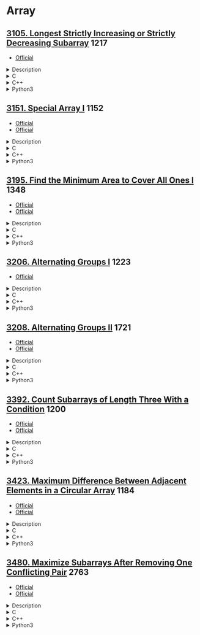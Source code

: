 # Array

## [3105. Longest Strictly Increasing or Strictly Decreasing Subarray](https://leetcode.com/problems/longest-strictly-increasing-or-strictly-decreasing-subarray/)  1217

- [Official](https://leetcode.com/problems/longest-strictly-increasing-or-strictly-decreasing-subarray/editorial/)

<details><summary>Description</summary>

```text
You are given an array of integers nums.
Return the length of the longest subarray of nums which is either strictly increasing or strictly decreasing.

Example 1:
Input: nums = [1,4,3,3,2]
Output: 2
Explanation:
The strictly increasing subarrays of nums are [1], [2], [3], [3], [4], and [1,4].
The strictly decreasing subarrays of nums are [1], [2], [3], [3], [4], [3,2], and [4,3].
Hence, we return 2.

Example 2:
Input: nums = [3,3,3,3]
Output: 1
Explanation:
The strictly increasing subarrays of nums are [3], [3], [3], and [3].
The strictly decreasing subarrays of nums are [3], [3], [3], and [3].
Hence, we return 1.

Example 3:
Input: nums = [3,2,1]
Output: 3
Explanation:
The strictly increasing subarrays of nums are [3], [2], and [1].
The strictly decreasing subarrays of nums are [3], [2], [1], [3,2], [2,1], and [3,2,1].
Hence, we return 3.

Constraints:
1 <= nums.length <= 50
1 <= nums[i] <= 50
```

</details>

<details><summary>C</summary>

```c
int longestMonotonicSubarray(int* nums, int numsSize) {
    int retVal = 1;

    int increasing = 1;
    int decreasing = 1;
    for (int i = 1; i < numsSize; ++i) {
        if (nums[i - 1] < nums[i]) {
            increasing += 1;
            decreasing = 1;
        } else if (nums[i - 1] > nums[i]) {
            decreasing += 1;
            increasing = 1;
        } else {
            increasing = 1;
            decreasing = 1;
        }
        retVal = fmax(retVal, fmax(increasing, decreasing));
    }

    return retVal;
}
```

</details>

<details><summary>C++</summary>

```c++
class Solution {
   public:
    int longestMonotonicSubarray(vector<int>& nums) {
        int retVal = 1;

        int numsSize = nums.size();

        int increasing = 1;
        int decreasing = 1;
        for (int i = 1; i < numsSize; ++i) {
            if (nums[i - 1] < nums[i]) {
                increasing += 1;
                decreasing = 1;
            } else if (nums[i - 1] > nums[i]) {
                decreasing += 1;
                increasing = 1;
            } else {
                increasing = 1;
                decreasing = 1;
            }
            retVal = max(retVal, max(increasing, decreasing));
        }

        return retVal;
    }
};
```

</details>

<details><summary>Python3</summary>

```python
class Solution:
    def longestMonotonicSubarray(self, nums: List[int]) -> int:
        retVal = 1

        numsSize = len(nums)

        increasing = 1
        decreasing = 1
        for i in range(1, numsSize):
            if (nums[i-1] < nums[i]):
                increasing += 1
                decreasing = 1
            elif (nums[i-1] > nums[i]):
                decreasing += 1
                increasing = 1
            else:
                increasing = 1
                decreasing = 1
            retVal = max(retVal, max(increasing, decreasing))

        return retVal
```

</details>

## [3151. Special Array I](https://leetcode.com/problems/special-array-i/)  1152

- [Official](https://leetcode.com/problems/special-array-i/editorial/)
- [Official](https://leetcode.cn/problems/special-array-i/solutions/2872838/te-shu-shu-zu-i-by-leetcode-solution-kpjn/)

<details><summary>Description</summary>

```text
An array is considered special if every pair of its adjacent elements contains two numbers with different parity.

You are given an array of integers nums. Return true if nums is a special array, otherwise, return false.

Example 1:
Input: nums = [1]
Output: true
Explanation:
There is only one element. So the answer is true.

Example 2:
Input: nums = [2,1,4]
Output: true
Explanation:
There is only two pairs: (2,1) and (1,4), and both of them contain numbers with different parity. So the answer is true.

Example 3:
Input: nums = [4,3,1,6]
Output: false
Explanation:
nums[1] and nums[2] are both odd. So the answer is false.

Constraints:
1 <= nums.length <= 100
1 <= nums[i] <= 100
```

<details><summary>Hint</summary>

```text
1. Try to check the parity of each element and its previous element.
```

</details>

</details>

<details><summary>C</summary>

```c
bool isArraySpecial(int* nums, int numsSize) {
    bool retVal = true;

    for (int i = 1; i < numsSize; ++i) {
        if (nums[i - 1] % 2 == nums[i] % 2) {
            retVal = false;
            break;
        }
    }

    return retVal;
}
```

</details>

<details><summary>C++</summary>

```c++
class Solution {
   public:
    bool isArraySpecial(vector<int>& nums) {
        bool retVal = true;

        int numsSize = nums.size();
        for (int i = 1; i < numsSize; ++i) {
            if (nums[i - 1] % 2 == nums[i] % 2) {
                retVal = false;
                break;
            }
        }

        return retVal;
    }
};
```

</details>

<details><summary>Python3</summary>

```python
class Solution:
    def isArraySpecial(self, nums: List[int]) -> bool:
        retVal = True

        numsSize = len(nums)
        for i in range(1, numsSize):
            if nums[i-1] % 2 == nums[i] % 2:
                retVal = False
                break

        return retVal
```

</details>

## [3195. Find the Minimum Area to Cover All Ones I](https://leetcode.com/problems/find-the-minimum-area-to-cover-all-ones-i/)  1348

- [Official](https://leetcode.com/problems/find-the-minimum-area-to-cover-all-ones-i/editorial/)
- [Official](https://leetcode.cn/problems/find-the-minimum-area-to-cover-all-ones-i/solutions/3751483/bao-han-suo-you-1-de-zui-xiao-ju-xing-mi-zty7/)

<details><summary>Description</summary>

```text
You are given a 2D binary array grid. Find a rectangle with horizontal and vertical sides with the smallest area,
such that all the 1's in grid lie inside this rectangle.

Return the minimum possible area of the rectangle.

Example 1:
Input: grid = [[0,1,0],[1,0,1]]
Output: 6
Explanation:
The smallest rectangle has a height of 2 and a width of 3, so it has an area of 2 * 3 = 6.

Example 2:
Input: grid = [[1,0],[0,0]]
Output: 1
Explanation:
The smallest rectangle has both height and width 1, so its area is 1 * 1 = 1.

Constraints:
1 <= grid.length, grid[i].length <= 1000
grid[i][j] is either 0 or 1.
The input is generated such that there is at least one 1 in grid.
```

<details><summary>Hint</summary>

```text
1. Find the minimum and maximum coordinates of a cell with a value of 1 in both directions.
```

</details>

</details>

<details><summary>C</summary>

```c
int minimumArea(int** grid, int gridSize, int* gridColSize) {
    int retVal = 0;

    int rowSize = gridSize;
    int colSize = gridColSize[0];

    int minRow = rowSize;
    int maxRow = 0;
    int minCol = colSize;
    int maxCol = 0;
    for (int x = 0; x < rowSize; x++) {
        for (int y = 0; y < colSize; y++) {
            if (grid[x][y] == 1) {
                minRow = fmin(minRow, x);
                maxRow = fmax(maxRow, x);
                minCol = fmin(minCol, y);
                maxCol = fmax(maxCol, y);
            }
        }
    }
    retVal = (maxRow - minRow + 1) * (maxCol - minCol + 1);

    return retVal;
}
```

</details>

<details><summary>C++</summary>

```c++
class Solution {
   public:
    int minimumArea(vector<vector<int>>& grid) {
        int retVal = 0;

        int gridSize = grid.size();
        int gridColSize = grid[0].size();

        int minRow = gridSize;
        int maxRow = 0;
        int minCol = gridColSize;
        int maxCol = 0;
        for (int x = 0; x < gridSize; x++) {
            for (int y = 0; y < gridColSize; y++) {
                if (grid[x][y] == 1) {
                    minRow = min(minRow, x);
                    maxRow = max(maxRow, x);
                    minCol = min(minCol, y);
                    maxCol = max(maxCol, y);
                }
            }
        }
        retVal = (maxRow - minRow + 1) * (maxCol - minCol + 1);

        return retVal;
    }
};
```

</details>

<details><summary>Python3</summary>

```python
class Solution:
    def minimumArea(self, grid: List[List[int]]) -> int:
        retVal = 0

        gridSize = len(grid)
        gridColSize = len(grid[0])

        minRow = gridSize
        maxRow = 0
        minCol = gridColSize
        maxCol = 0
        for x in range(gridSize):
            for y in range(gridColSize):
                if grid[x][y] == 1:
                    minRow = min(minRow, x)
                    maxRow = max(maxRow, x)
                    minCol = min(minCol, y)
                    maxCol = max(maxCol, y)

        retVal = (maxRow - minRow + 1) * (maxCol - minCol + 1)

        return retVal
```

</details>

## [3206. Alternating Groups I](https://leetcode.com/problems/alternating-groups-i/)  1223

- [Official](https://leetcode.cn/problems/alternating-groups-i/)

<details><summary>Description</summary>

```text
There is a circle of red and blue tiles. You are given an array of integers colors.
The color of tile i is represented by colors[i]:
- colors[i] == 0 means that tile i is red.
- colors[i] == 1 means that tile i is blue.

Every 3 contiguous tiles in the circle with alternating colors
(the middle tile has a different color from its left and right tiles) is called an alternating group.

Return the number of alternating groups.

Note that since colors represents a circle, the first and the last tiles are considered to be next to each other.

Example 1:
Input: colors = [1,1,1]
Output: 0

Example 2:
Input: colors = [0,1,0,0,1]
Output: 3

Constraints:
3 <= colors.length <= 100
0 <= colors[i] <= 1
```

<details><summary>Hint</summary>

```text
1. For each tile, check that the previous and the next tile have different colors from that tile or not.
```

</details>

</details>

<details><summary>C</summary>

```c
int numberOfAlternatingGroups(int* colors, int colorsSize) {
    int retVal = 0;

    for (int i = 0; i < colorsSize; ++i) {
        if (colors[i] == colors[(i - 1 + colorsSize) % colorsSize]) {
            continue;
        } else if (colors[i] == colors[(i + 1) % colorsSize]) {
            continue;
        }
        retVal++;
    }

    return retVal;
}
```

</details>

<details><summary>C++</summary>

```c++
class Solution {
   public:
    int numberOfAlternatingGroups(vector<int>& colors) {
        int retVal = 0;

        int colorsSize = colors.size();
        for (int i = 0; i < colorsSize; ++i) {
            if (colors[i] == colors[(i - 1 + colorsSize) % colorsSize]) {
                continue;
            } else if (colors[i] == colors[(i + 1) % colorsSize]) {
                continue;
            }
            retVal++;
        }

        return retVal;
    }
};
```

</details>

<details><summary>Python3</summary>

```python
class Solution:
    def numberOfAlternatingGroups(self, colors: List[int]) -> int:
        retVal = 0

        colorsSize = len(colors)
        for i in range(colorsSize):
            if colors[i] == colors[(i-1+colorsSize) % colorsSize]:
                continue
            elif colors[i] == colors[(i+1) % colorsSize]:
                continue
            retVal += 1

        return retVal
```

</details>

## [3208. Alternating Groups II](https://leetcode.com/problems/alternating-groups-ii/)  1721

- [Official](https://leetcode.com/problems/alternating-groups-ii/editorial/)
- [Official](https://leetcode.cn/problems/alternating-groups-ii/solutions/2986846/jiao-ti-zu-ii-by-leetcode-solution-7912/)

<details><summary>Description</summary>

```text
There is a circle of red and blue tiles. You are given an array of integers colors and an integer k.
The color of tile i is represented by colors[i]:
- colors[i] == 0 means that tile i is red.
- colors[i] == 1 means that tile i is blue.

An alternating group is every k contiguous tiles in the circle with alternating colors
(each tile in the group except the first and last one has a different color from its left and right tiles).

Return the number of alternating groups.

Note that since colors represents a circle, the first and the last tiles are considered to be next to each other.

Example 1:
Input: colors = [0,1,0,1,0], k = 3
Output: 3

Example 2:
Input: colors = [0,1,0,0,1,0,1], k = 6
Output: 2

Example 3:
Input: colors = [1,1,0,1], k = 4
Output: 0

Constraints:
3 <= colors.length <= 10^5
0 <= colors[i] <= 1
3 <= k <= colors.length
```

<details><summary>Hint</summary>

```text
1. Try to find a tile that has the same color as its next tile (if it exists).
2. Then try to find maximal alternating groups by starting a single for loop from that tile.
```

</details>

</details>

<details><summary>C</summary>

```c
int numberOfAlternatingGroups(int* colors, int colorsSize, int k) {
    int retVal = 0;

    int index;
    int alternatingElementsCount = 1;
    int lastColor = colors[0];
    for (int i = 1; i < colorsSize + k - 1; i++) {
        index = i % colorsSize;

        // Check if current color is the same as last color
        if (colors[index] == lastColor) {
            // Pattern breaks, reset sequence length
            alternatingElementsCount = 1;
            lastColor = colors[index];
            continue;
        }

        // Extend alternating sequence
        alternatingElementsCount += 1;

        // If sequence length reaches at least k, count it
        if (alternatingElementsCount >= k) {
            retVal++;
        }

        lastColor = colors[index];
    }

    return retVal;
}
```

</details>

<details><summary>C++</summary>

```c++
class Solution {
   public:
    int numberOfAlternatingGroups(vector<int>& colors, int k) {
        int retVal = 0;

        int colorsSize = colors.size();
        int alternatingElementsCount = 1;
        int lastColor = colors[0];
        for (int i = 1; i < colorsSize + k - 1; i++) {
            int index = i % colorsSize;

            // Check if current color is the same as last color
            if (colors[index] == lastColor) {
                // Pattern breaks, reset sequence length
                alternatingElementsCount = 1;
                lastColor = colors[index];
                continue;
            }

            // Extend alternating sequence
            alternatingElementsCount += 1;

            // If sequence length reaches at least k, count it
            if (alternatingElementsCount >= k) {
                retVal++;
            }

            lastColor = colors[index];
        }

        return retVal;
    }
};
```

</details>

<details><summary>Python3</summary>

```python
class Solution:
    def numberOfAlternatingGroups(self, colors: List[int], k: int) -> int:
        retVal = 0

        colorsSize = len(colors)
        alternatingElementsCount = 1
        lastColor = colors[0]
        for i in range(1, colorsSize + k - 1):
            index = i % colorsSize

            # Check if current color is the same as the last color
            if colors[index] == lastColor:
                # Pattern breaks, reset sequence length
                alternatingElementsCount = 1
                lastColor = colors[index]
                continue

            # Extend sequence
            alternatingElementsCount += 1

            # If sequence length reaches at least k, count it
            if alternatingElementsCount >= k:
                retVal += 1

            lastColor = colors[index]

        return retVal
```

</details>

## [3392. Count Subarrays of Length Three With a Condition](https://leetcode.com/problems/count-subarrays-of-length-three-with-a-condition/)  1200

- [Official](https://leetcode.com/problems/count-subarrays-of-length-three-with-a-condition/editorial/)
- [Official](https://leetcode.cn/problems/count-subarrays-of-length-three-with-a-condition/solutions/3651614/tong-ji-fu-he-tiao-jian-chang-du-wei-3-d-t7rt/)

<details><summary>Description</summary>

```text
Given an integer array nums, return the number of subarrays of length 3
such that the sum of the first and third numbers equals exactly half of the second number.

Example 1:
Input: nums = [1,2,1,4,1]
Output: 1
Explanation:
Only the subarray [1,4,1] contains exactly 3 elements
where the sum of the first and third numbers equals half the middle number.

Example 2:
Input: nums = [1,1,1]
Output: 0
Explanation:
[1,1,1] is the only subarray of length 3. However, its first and third numbers do not add to half the middle number.

Constraints:
3 <= nums.length <= 100
-100 <= nums[i] <= 100
```

<details><summary>Hint</summary>

```text
1. The constraints are small. Consider checking every subarray.
```

</details>

</details>

<details><summary>C</summary>

```c
int countSubarrays(int* nums, int numsSize) {
    int retVal = 0;

    for (int i = 0; i < numsSize - 2; ++i) {
        if (2 * (nums[i] + nums[i + 2]) == nums[i + 1]) {
            retVal++;
        }
    }

    return retVal;
}
```

</details>

<details><summary>C++</summary>

```c++
class Solution {
   public:
    int countSubarrays(vector<int>& nums) {
        int retVal = 0;

        int numsSize = nums.size();
        for (int i = 0; i < numsSize - 2; ++i) {
            if (2 * (nums[i] + nums[i + 2]) == nums[i + 1]) {
                retVal++;
            }
        }

        return retVal;
    }
};
```

</details>

<details><summary>Python3</summary>

```python
class Solution:
    def countSubarrays(self, nums: List[int]) -> int:
        retVal = 0

        numsSize = len(nums)
        for i in range(numsSize-2):
            if 2 * (nums[i] + nums[i+2]) == nums[i+1]:
                retVal += 1

        return retVal
```

</details>

## [3423. Maximum Difference Between Adjacent Elements in a Circular Array](https://leetcode.com/problems/maximum-difference-between-adjacent-elements-in-a-circular-array/)  1184

- [Official](https://leetcode.com/problems/maximum-difference-between-adjacent-elements-in-a-circular-array/editorial/)
- [Official](https://leetcode.cn/problems/maximum-difference-between-adjacent-elements-in-a-circular-array/solutions/3692736/xun-huan-shu-zu-zhong-xiang-lin-yuan-su-q5nq3/)

<details><summary>Description</summary>

```text
Given a circular array nums, find the maximum absolute difference between adjacent elements.

Note: In a circular array, the first and last elements are adjacent.

Example 1:
Input: nums = [1,2,4]
Output: 3
Explanation:
Because nums is circular, nums[0] and nums[2] are adjacent. They have the maximum absolute difference of |4 - 1| = 3.

Example 2:
Input: nums = [-5,-10,-5]
Output: 5
Explanation:
The adjacent elements nums[0] and nums[1] have the maximum absolute difference of |-5 - (-10)| = 5.

Constraints:
2 <= nums.length <= 100
-100 <= nums[i] <= 100
```

<details><summary>Hint</summary>

```text
1. Traverse from the second element to the last element and check the difference of every adjacent pair.
2. The edge case is to check the difference between the first and last elements.
```

</details>

</details>

<details><summary>C</summary>

```c
int maxAdjacentDistance(int* nums, int numsSize) {
    int retVal = 0;

    retVal = fmax(retVal, abs(nums[0] - nums[numsSize - 1]));
    for (int i = 1; i < numsSize; ++i) {
        retVal = fmax(retVal, abs(nums[i] - nums[i - 1]));
    }

    return retVal;
}
```

</details>

<details><summary>C++</summary>

```c++
class Solution {
   public:
    int maxAdjacentDistance(vector<int>& nums) {
        int retVal = 0;

        int numsSize = nums.size();
        retVal = max(retVal, abs(nums[0] - nums[numsSize - 1]));
        for (int i = 1; i < numsSize; ++i) {
            retVal = max(retVal, abs(nums[i] - nums[i - 1]));
        }

        return retVal;
    }
};
```

</details>

<details><summary>Python3</summary>

```python
class Solution:
    def maxAdjacentDistance(self, nums: List[int]) -> int:
        retVal = 0

        numsSize = len(nums)
        retVal = max(retVal, abs(nums[0] - nums[numsSize-1]))
        for i in range(1, numsSize):
            retVal = max(retVal, abs(nums[i] - nums[i-1]))

        return retVal
```

</details>

## [3480. Maximize Subarrays After Removing One Conflicting Pair](https://leetcode.com/problems/maximize-subarrays-after-removing-one-conflicting-pair/)  2763

- [Official](https://leetcode.com/problems/maximize-subarrays-after-removing-one-conflicting-pair/editorial/)
- [Official](https://leetcode.cn/problems/maximize-subarrays-after-removing-one-conflicting-pair/solutions/3730080/shan-chu-yi-ge-chong-tu-dui-hou-zui-da-z-lquv/)

<details><summary>Description</summary>

```text
You are given an integer n which represents an array nums containing the numbers from 1 to n in order.
Additionally, you are given a 2D array conflictingPairs,
where conflictingPairs[i] = [a, b] indicates that a and b form a conflicting pair.

Remove exactly one element from conflictingPairs.
Afterward, count the number of non-empty subarrays of nums
which do not contain both a and b for any remaining conflicting pair [a, b].

Return the maximum number of subarrays possible after removing exactly one conflicting pair.

Example 1:
Input: n = 4, conflictingPairs = [[2,3],[1,4]]
Output: 9
Explanation:
Remove [2, 3] from conflictingPairs. Now, conflictingPairs = [[1, 4]].
There are 9 subarrays in nums where [1, 4] do not appear together.
They are [1], [2], [3], [4], [1, 2], [2, 3], [3, 4], [1, 2, 3] and [2, 3, 4].
The maximum number of subarrays we can achieve after removing one element from conflictingPairs is 9.

Example 2:
Input: n = 5, conflictingPairs = [[1,2],[2,5],[3,5]]
Output: 12
Explanation:
Remove [1, 2] from conflictingPairs. Now, conflictingPairs = [[2, 5], [3, 5]].
There are 12 subarrays in nums where [2, 5] and [3, 5] do not appear together.
The maximum number of subarrays we can achieve after removing one element from conflictingPairs is 12.

Constraints:
2 <= n <= 10^5
1 <= conflictingPairs.length <= 2 * n
conflictingPairs[i].length == 2
1 <= conflictingPairs[i][j] <= n
conflictingPairs[i][0] != conflictingPairs[i][1]
```

<details><summary>Hint</summary>

```text
1. Let f[i] (where i = 1, 2, 3, ..., n) be the end index of the longest valid subarray (without any conflicting pair)
   starting at index i.
2. The answer is: sigma(f[i] - i + 1) for i in [1..n], which simplifies to: sigma(f[i]) - n * (n + 1) / 2 + n.
3. Focus on maintaining f[i].
4. If we have a conflicting pair (x, y) with x < y:
   1. Sort the conflicting pairs by y values in non-increasing order.
   2. Update each prefix of the f array accordingly.
5. Use a segment tree or another suitable data structure to maintain the range update and sum query efficiently.
```

</details>

</details>

<details><summary>C</summary>

```c
long long maxSubarrays(int n, int **conflictingPairs, int conflictingPairsSize, int *conflictingPairsColSize) {
    long long retVal = 0;

    int *bMin1 = (int *)malloc((n + 1) * sizeof(int));
    if (bMin1 == NULL) {
        perror("malloc");
        return retVal;
    }
    int *bMin2 = (int *)malloc((n + 1) * sizeof(int));
    if (bMin2 == NULL) {
        perror("malloc");
        free(bMin1);
        return retVal;
    }
    for (int i = 0; i <= n; i++) {
        bMin1[i] = INT_MAX;
        bMin2[i] = INT_MAX;
    }
    int a, b;
    for (int i = 0; i < conflictingPairsSize; i++) {
        a = fmin(conflictingPairs[i][0], conflictingPairs[i][1]);
        b = fmax(conflictingPairs[i][0], conflictingPairs[i][1]);
        if (bMin1[a] > b) {
            bMin2[a] = bMin1[a];
            bMin1[a] = b;
        } else if (bMin2[a] > b) {
            bMin2[a] = b;
        }
    }

    long long *delCount = (long long *)calloc(n + 1, sizeof(long long));
    if (delCount == NULL) {
        perror("malloc");
        free(bMin1);
        free(bMin2);
        return retVal;
    }
    int ib1 = n;
    int b2 = INT_MAX;
    for (int i = n; i >= 1; i--) {
        if (bMin1[ib1] > bMin1[i]) {
            b2 = fmin(b2, bMin1[ib1]);
            ib1 = i;
        } else {
            b2 = fmin(b2, bMin1[i]);
        }
        retVal += (fmin(bMin1[ib1], n + 1) - i);
        delCount[ib1] += (fmin(fmin(b2, bMin2[ib1]), n + 1) - fmin(bMin1[ib1], n + 1));
    }
    long long max = 0;
    for (int i = 0; i <= n; i++) {
        if (delCount[i] > max) {
            max = delCount[i];
        }
    }
    retVal += max;

    //
    free(bMin1);
    free(bMin2);
    free(delCount);

    return retVal;
}
```

</details>

<details><summary>C++</summary>

```c++
class Solution {
   public:
    long long maxSubarrays(int n, vector<vector<int>>& conflictingPairs) {
        long long retVal = 0;

        vector<int> bMin1(n + 1, numeric_limits<int>::max());
        vector<int> bMin2(n + 1, numeric_limits<int>::max());
        for (const auto& pair : conflictingPairs) {
            int a = min(pair[0], pair[1]);
            int b = max(pair[0], pair[1]);
            if (bMin1[a] > b) {
                bMin2[a] = bMin1[a];
                bMin1[a] = b;
            } else if (bMin2[a] > b) {
                bMin2[a] = b;
            }
        }

        int ib1 = n;
        int b2 = numeric_limits<int>::max();
        vector<long long> delCount(n + 1, 0);
        for (int i = n; i >= 1; i--) {
            if (bMin1[ib1] > bMin1[i]) {
                b2 = min(b2, bMin1[ib1]);
                ib1 = i;
            } else {
                b2 = min(b2, bMin1[i]);
            }
            retVal += (min(bMin1[ib1], n + 1) - i);
            delCount[ib1] += (min(min(b2, bMin2[ib1]), n + 1) - min(bMin1[ib1], n + 1));
        }
        retVal += *max_element(delCount.begin(), delCount.end());

        return retVal;
    }
};
```

</details>

<details><summary>Python3</summary>

```python
class Solution:
    def maxSubarrays(self, n: int, conflictingPairs: List[List[int]]) -> int:
        retVal = 0

        bMin1 = [2**31 - 1] * (n + 1)
        bMin2 = [2**31 - 1] * (n + 1)
        for pair in conflictingPairs:
            a = min(pair[0], pair[1])
            b = max(pair[0], pair[1])
            if bMin1[a] > b:
                bMin2[a] = bMin1[a]
                bMin1[a] = b
            elif bMin2[a] > b:
                bMin2[a] = b

        ib1 = n
        b2 = 0x3FFFFFFF
        delCount = [0] * (n + 1)
        for i in range(n, 0, -1):
            if bMin1[ib1] > bMin1[i]:
                b2 = min(b2, bMin1[ib1])
                ib1 = i
            else:
                b2 = min(b2, bMin1[i])
            retVal += min(bMin1[ib1], n + 1) - i
            delCount[ib1] += (min(min(b2, bMin2[ib1]), n + 1) - min(bMin1[ib1], n + 1))
        retVal += max(delCount)

        return retVal
```

</details>
